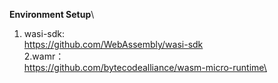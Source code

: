  **Environment Setup**\
1. wasi-sdk:\
https://github.com/WebAssembly/wasi-sdk \
2.wamr：\
https://github.com/bytecodealliance/wasm-micro-runtime\
